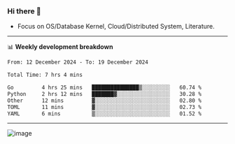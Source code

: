 ### Hi there 👋
<!-- * Daily Meditation via Leetcode/Competitive-Programming. -->
* Focus on OS/Database Kernel, Cloud/Distributed System, Literature.

-------

📊 **Weekly development breakdown**
<!--START_SECTION:waka-->

```txt
From: 12 December 2024 - To: 19 December 2024

Total Time: 7 hrs 4 mins

Go         4 hrs 25 mins   ███████████████▒░░░░░░░░░   60.74 %
Python     2 hrs 12 mins   ███████▓░░░░░░░░░░░░░░░░░   30.28 %
Other      12 mins         ▓░░░░░░░░░░░░░░░░░░░░░░░░   02.80 %
TOML       11 mins         ▓░░░░░░░░░░░░░░░░░░░░░░░░   02.73 %
YAML       6 mins          ▒░░░░░░░░░░░░░░░░░░░░░░░░   01.52 %
```

<!--END_SECTION:waka-->

-------

<!-- [![Leetcode Stats](https://leetcard.jacoblin.cool/hzhang413?font=Fira+Mono)](https://leetcode.com/fxrc) -->
![image](./cyberpunk-ghost-in-the-shell.gif)
<!--![image](./gis-archive.png)-->
